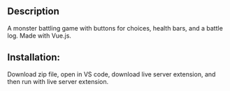 ## Description
A monster battling game with buttons for choices, health bars, and a battle log. Made with Vue.js.

## Installation: 
Download zip file, open in VS code, download live server extension, and then run with live server extension.

